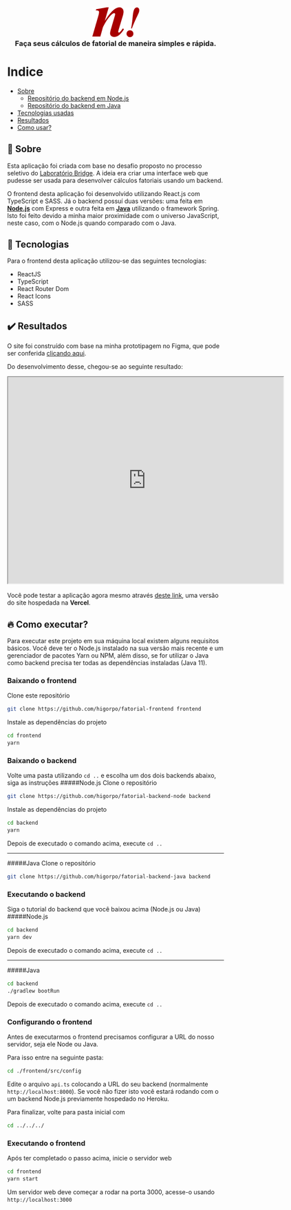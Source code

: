 <h3 align="center">
	<img src=".github/logo.png" alt="Fatorial Logo"/>
  <br/>
	<span>
		Faça seus cálculos de fatorial de maneira simples e rápida.
	</span>
</h3>

# Indice 
- [Sobre](#sobre)
    - [Repositório do backend em Node.js](https://github.com/higorpo/fatorial-backend-node)
    - [Repositório do backend em Java](https://github.com/higorpo/fatorial-backend-java)
- [Tecnologias usadas](#tecnologias)
- [Resultados](#resultados)
- [Como usar?](#comousar)

<a id="sobre"></a>
## :bookmark: Sobre
<p>
Esta aplicação foi criada com base no desafio proposto no processo seletivo do <a href="http://bridge.ufsc.br/" target="_blank">Laboratório Bridge</a>. A ideia era criar uma interface web que pudesse ser usada para desenvolver cálculos fatoriais usando um backend.
</p>
<p>
O frontend desta aplicação foi desenvolvido utilizando React.js com TypeScript e SASS. Já o backend possuí duas versões: uma feita em <a href="https://github.com/higorpo/fatorial-backend-node"><strong>Node.js</strong></a> com Express e outra feita em <a href="https://github.com/higorpo/fatorial-backend-java"><strong>Java</strong></a> utilizando o framework Spring. Isto foi feito devido a minha maior proximidade com o universo JavaScript, neste caso, com o Node.js quando comparado com o Java.
</p>

<a id="tecnologias"></a>
## :rocket: Tecnologias
<p>
Para o frontend desta aplicação utilizou-se das seguintes tecnologias:
</p>

- ReactJS
- TypeScript
- React Router Dom
- React Icons
- SASS

<a id="resultados"></a>
## :heavy_check_mark: Resultados
<p>
O site foi construído com base na minha prototipagem no Figma, que pode ser conferida <a href="" target="_blank">clicando aqui</a>.
</p>
<p>Do desenvolvimento desse, chegou-se ao seguinte resultado:</p>
<iframe src="https://drive.google.com/file/d/1xHrablhJW5Jk2HBlKEkrrTGFNX5wgXO0/preview" width="640" height="480"></iframe>
<p>Você pode testar a aplicação agora mesmo através <a href="https://fatorial.vercel.app/" target="_blank">deste link</a>, uma versão do site hospedada na <b>Vercel</b>.</p>


<a id="comousar"></a>
## :fire: Como executar?
<p>Para executar este projeto em sua máquina local existem alguns requisitos básicos. Você deve ter o Node.js instalado na sua versão mais recente e um gerenciador de pacotes Yarn ou NPM, além disso, se for utilizar o Java como backend precisa ter todas as dependências instaladas (Java 11).</p>


### Baixando o frontend
Clone este repositório
```sh 
git clone https://github.com/higorpo/fatorial-frontend frontend
```

Instale as dependências do projeto
```sh 
cd frontend
yarn
```
### Baixando o backend
Volte uma pasta utilizando ```cd ..``` e escolha um dos dois backends abaixo, siga as instruções
#####Node.js
Clone o repositório
```sh 
git clone https://github.com/higorpo/fatorial-backend-node backend
```

Instale as dependências do projeto
```sh 
cd backend
yarn
```

Depois de executado o comando acima, execute ```cd ..```

---
#####Java
Clone o repositório
```sh 
git clone https://github.com/higorpo/fatorial-backend-java backend
```

### Executando o backend
Siga o tutorial do backend que você baixou acima (Node.js ou Java)
#####Node.js
```sh 
cd backend
yarn dev
```
Depois de executado o comando acima, execute ```cd ..```

---
#####Java
```sh 
cd backend
./gradlew bootRun
```
Depois de executado o comando acima, execute ```cd ..```

### Configurando o frontend
Antes de executarmos o frontend precisamos configurar a URL do nosso servidor, seja ele Node ou Java. 

Para isso entre na seguinte pasta:
```sh 
cd ./frontend/src/config
```
Edite o arquivo ```api.ts``` colocando a URL do seu backend (normalmente ```http://localhost:8000```). Se você não fizer isto você estará rodando com o um backend Node.js previamente hospedado no Heroku.

Para finalizar, volte para pasta inicial com
```sh 
cd ../../../
```
### Executando o frontend
Após ter completado o passo acima, inicie o servidor web
```sh 
cd frontend
yarn start
```
Um servidor web deve começar a rodar na porta 3000, acesse-o usando ```http://localhost:3000```